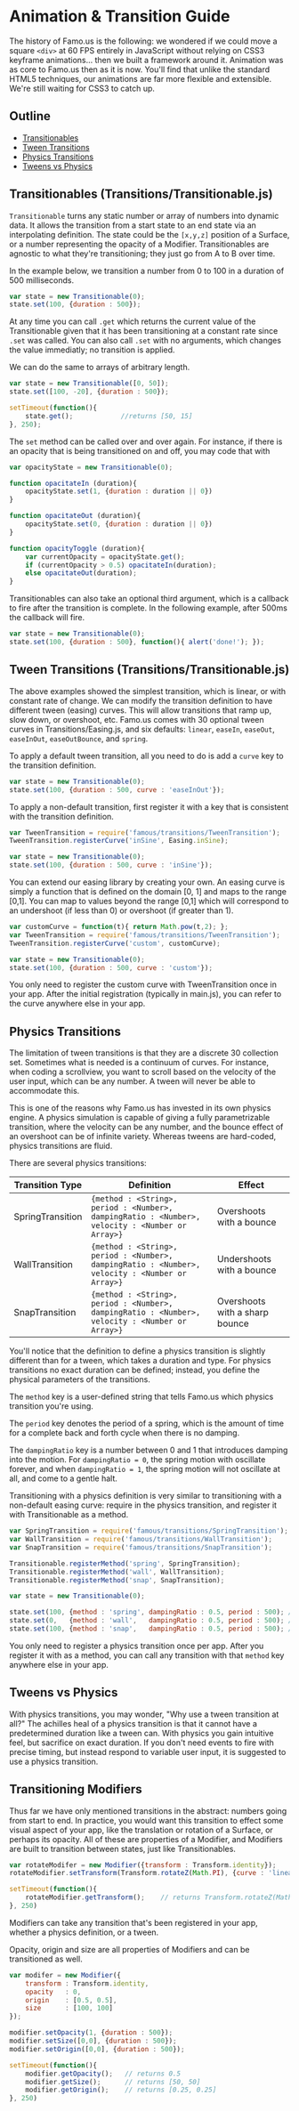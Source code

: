 Animation & Transition Guide
============================

The history of Famo.us is the following: we wondered if we could move a square
`<div>` at 60 FPS entirely in JavaScript without relying on CSS3 keyframe animations...
then we built a framework around it. Animation was as core to Famo.us then
as it is now. You'll find that unlike the standard HTML5 techniques, our
animations are far more flexible and extensible. We're still waiting for CSS3
to catch up.

## Outline

- [Transitionables](#transitionable)
- [Tween Transitions](#tweens)
- [Physics Transitions](#physics)
- [Tweens vs Physics](#tween_vs_physics)

## <a name="transitionable">Transitionables (Transitions/Transitionable.js)</a>

`Transitionable` turns any static number or array of numbers into dynamic data.
It allows the transition from a start state to an end state via an
interpolating definition. The state could be the `[x,y,z]` position of a
Surface, or a number representing the opacity of a Modifier. Transitionables are
agnostic to what they're transitioning; they just go from A to B over time.

In the example below, we transition a number from 0 to 100 in a duration of
500 milliseconds.

```js
var state = new Transitionable(0);
state.set(100, {duration : 500});
```

At any time you can call `.get` which returns the current value of the Transitionable
given that it has been transitioning at a constant rate since `.set` was called.
You can also call `.set` with no arguments, which changes the value immediatly;
no transition is applied.

We can do the same to arrays of arbitrary length.

```js
var state = new Transitionable([0, 50]);
state.set([100, -20], {duration : 500});

setTimeout(function(){
    state.get();            //returns [50, 15]
}, 250);

```

The `set` method can be called over and over again. For instance, if there
is an opacity that is being transitioned on and off, you may code that with

```js
var opacityState = new Transitionable(0);

function opacitateIn (duration){
    opacityState.set(1, {duration : duration || 0})
}

function opacitateOut (duration){
    opacityState.set(0, {duration : duration || 0})
}

function opacityToggle (duration){
    var currentOpacity = opacityState.get();
    if (currentOpacity > 0.5) opacitateIn(duration);
    else opacitateOut(duration);
}
```

Transitionables can also take an optional third argument, which is a callback to
fire after the transition is complete. In the following example, after 500ms
the callback will fire.

```js
var state = new Transitionable(0);
state.set(100, {duration : 500}, function(){ alert('done!'); });
```

## <a name="tweens">Tween Transitions (Transitions/Transitionable.js)</a>

The above examples showed the simplest transition, which is linear, or with
constant rate of change. We can modify the transition definition to have
different tween (easing) curves. This will allow transitions that ramp up, slow
down, or overshoot, etc. Famo.us comes with 30 optional tween curves in
Transitions/Easing.js, and six defaults: `linear`, `easeIn`, `easeOut`, `easeInOut`,
`easeOutBounce`, and `spring`.

To apply a default tween transition, all you need to do is add a `curve` key to
the transition definition.

```js
var state = new Transitionable(0);
state.set(100, {duration : 500, curve : 'easeInOut'});
```

To apply a non-default transition, first register it with a key that is consistent
with the transition definition.

```js
var TweenTransition = require('famous/transitions/TweenTransition');
TweenTransition.registerCurve('inSine', Easing.inSine);

var state = new Transitionable(0);
state.set(100, {duration : 500, curve : 'inSine'});
```

You can extend our easing library by creating your own. An easing curve is simply
a function that is defined on the domain [0, 1] and maps to the range [0,1]. You
can map to values beyond the range [0,1] which will correspond to an undershoot
(if less than 0) or overshoot (if greater than 1).

```js
var customCurve = function(t){ return Math.pow(t,2); };
var TweenTransition = require('famous/transitions/TweenTransition');
TweenTransition.registerCurve('custom', customCurve);

var state = new Transitionable(0);
state.set(100, {duration : 500, curve : 'custom'});
```

You only need to register the custom curve with TweenTransition once in your app.
After the initial registration (typically in main.js), you can refer to the curve
anywhere else in your app.

## <a name="physics">Physics Transitions</a>

The limitation of tween transitions is that they are a discrete 30 collection set.
Sometimes what is needed is a continuum of curves. For instance, when coding a
scrollview, you want to scroll based on the velocity of the user input, which
can be any number. A tween will never be able to accommodate this.

This is one of the reasons why Famo.us has invested in its own physics engine. A
physics simulation is capable of giving a fully parametrizable transition, where
the velocity can be any number, and the bounce effect of an overshoot can be of
infinite variety. Whereas tweens are hard-coded, physics transitions are fluid.

There are several physics transitions:

| Transition Type  | Definition   | Effect     |
| -------------    | ------------ | ---------- |
| SpringTransition | `{method : <String>, period : <Number>, dampingRatio : <Number>, velocity : <Number or Array>}` | Overshoots with a bounce       |
| WallTransition   | `{method : <String>, period : <Number>, dampingRatio : <Number>, velocity : <Number or Array>}` | Undershoots with a bounce      |
| SnapTransition   | `{method : <String>, period : <Number>, dampingRatio : <Number>, velocity : <Number or Array>}` | Overshoots with a sharp bounce |

You'll notice that the definition to define a physics transition is slightly
different than for a tween, which takes a duration and type. For physics transitions
no exact duration can be defined; instead, you define the physical parameters
of the transitions.

The `method` key is a user-defined string that tells Famo.us which physics transition
you're using.

The `period` key denotes the period of a spring, which is the amount
of time for a complete back and forth cycle when there is no damping.

The `dampingRatio` key is a number between 0 and 1 that introduces damping into
the motion. For `dampingRatio = 0`, the spring motion with oscillate forever,
and when `dampingRatio = 1`, the spring motion will not oscillate at all, and come
to a gentle halt.

Transitioning with a physics definition is very similar to transitioning with
a non-default easing curve: require in the physics transition, and register it
with Transitionable as a method.

```js
var SpringTransition = require('famous/transitions/SpringTransition');
var WallTransition = require('famous/transitions/WallTransition');
var SnapTransition = require('famous/transitions/SnapTransition');

Transitionable.registerMethod('spring', SpringTransition);
Transitionable.registerMethod('wall', WallTransition);
Transitionable.registerMethod('snap', SnapTransition);

var state = new Transitionable(0);

state.set(100, {method : 'spring', dampingRatio : 0.5, period : 500); // spring
state.set(0,   {method : 'wall',   dampingRatio : 0.5, period : 500); // wall
state.set(100, {method : 'snap',   dampingRatio : 0.5, period : 500); // snap
```

You only need to register a physics transition once per app. After you register it
with as a method, you can call any transition with that `method` key anywhere
else in your app.

## <a name="tween_vs_physics">Tweens vs Physics </a>

With physics transitions, you may wonder, "Why use a tween transition
at all?" The achilles heal of a physics transition is that it cannot have a
predetermined duration like a tween can. With physics you gain intuitive feel,
but sacrifice on exact duration. If you don't need events to fire with precise
timing, but instead respond to variable user input, it is suggested to use a physics transition.

## <a name="modifiers">Transitioning Modifiers</a>

Thus far we have only mentioned transitions in the abstract: numbers going from
start to end. In practice, you would want this transition to effect some visual
aspect of your app, like the translation or rotation of a Surface, or perhaps
its opacity. All of these are properties of a Modifier, and Modifiers are built
to transition between states, just like Transitionables.

```js
var rotateModifer = new Modifier({transform : Transform.identity});
rotateModifier.setTransform(Transform.rotateZ(Math.PI), {curve : 'linear', duration : 500});

setTimeout(function(){
    rotateModifier.getTransform();    // returns Transform.rotateZ(Math.PI/2)
}, 250)
```
Modifiers can take any transition that's been registered in your app, whether
a physics definition, or a tween.

Opacity, origin and size are all properties of Modifiers and can be transitioned
as well.

```js
var modifer = new Modifier({
    transform : Transform.identity,
    opacity   : 0,
    origin    : [0.5, 0.5],
    size      : [100, 100]
});

modifier.setOpacity(1, {duration : 500});
modifier.setSize([0,0], {duration : 500});
modifier.setOrigin([0,0], {duration : 500});

setTimeout(function(){
    modifier.getOpacity();   // returns 0.5
    modifier.getSize();      // returns [50, 50]
    modifier.getOrigin();    // returns [0.25, 0.25]
}, 250)

```

